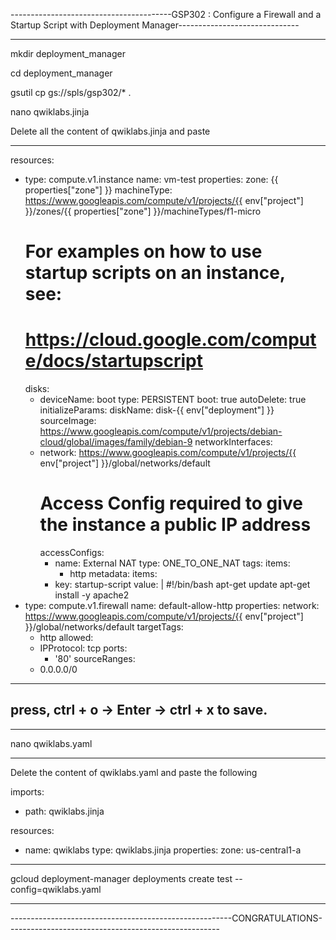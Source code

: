 ----------------------------------------GSP302 : Configure a Firewall and a Startup Script with Deployment Manager------------------------------

------------------------------------------------------------------------------------------------------------------------------------------------
mkdir deployment_manager

cd deployment_manager

gsutil cp gs://spls/gsp302/* .

nano qwiklabs.jinja

Delete all the content of qwiklabs.jinja and paste

--------------------------------------------------------------------------------------------------------------------------------------------------

resources:
- type: compute.v1.instance
  name: vm-test
  properties:
    zone: {{ properties["zone"] }}
    machineType: https://www.googleapis.com/compute/v1/projects/{{ env["project"] }}/zones/{{ properties["zone"] }}/machineTypes/f1-micro
    # For examples on how to use startup scripts on an instance, see:
    #   https://cloud.google.com/compute/docs/startupscript
    disks:
    - deviceName: boot
      type: PERSISTENT
      boot: true
      autoDelete: true
      initializeParams:
        diskName: disk-{{ env["deployment"] }}
        sourceImage: https://www.googleapis.com/compute/v1/projects/debian-cloud/global/images/family/debian-9
    networkInterfaces:
    - network: https://www.googleapis.com/compute/v1/projects/{{ env["project"] }}/global/networks/default
      # Access Config required to give the instance a public IP address
      accessConfigs:
      - name: External NAT
        type: ONE_TO_ONE_NAT
    tags:
      items:
        - http
    metadata:
      items:
      - key: startup-script
        value: |
          #!/bin/bash
          apt-get update
          apt-get install -y apache2
- type: compute.v1.firewall
  name: default-allow-http
  properties:
    network: https://www.googleapis.com/compute/v1/projects/{{ env["project"] }}/global/networks/default
    targetTags:
    - http
    allowed:
    - IPProtocol: tcp
      ports:
      - '80'
    sourceRanges:
    - 0.0.0.0/0

--------------------------------------------------------------------------------------------------------------------------

press, ctrl + o -> Enter -> ctrl + x to save.
-
--------------------------------------------------------------------------------------------------------------------------


nano qwiklabs.yaml


--------------------------------------------------------------------------------------------------------------------------

Delete the content of qwiklabs.yaml and paste the following

imports:
- path: qwiklabs.jinja

resources:
- name: qwiklabs
  type: qwiklabs.jinja
  properties:
    zone: us-central1-a

---------------------------------------------------------------------------------------------------------------------------

gcloud deployment-manager deployments create test --config=qwiklabs.yaml

---------------------------------------------------------------------------------------------------------------------------

-------------------------------------------------------CONGRATULATIONS-----------------------------------------------------
